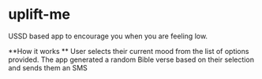 # uplift-me
USSD based app to encourage you when you are feeling low.

**How it works
**
User selects their current mood from the list of options provided.
The app generated a random Bible verse based on their selection and sends them an SMS

